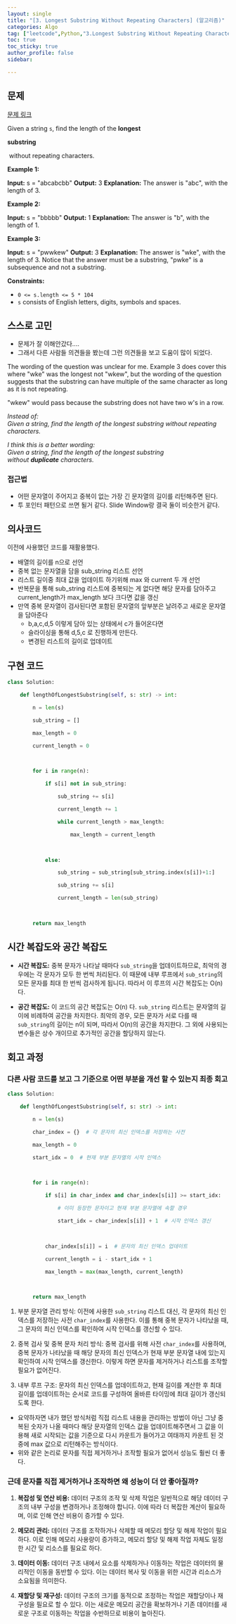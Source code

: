 ```yaml
---
layout: single
title: "[3. Longest Substring Without Repeating Characters] (알고리즘)"
categories: Algo
tag: ["leetcode",Python,"3.Longest Substring Without Repeating Characters"]
toc: true
toc_sticky: true
author_profile: false
sidebar:

---
```


## 문제

[문제 링크](https://leetcode.com/problems/longest-substring-without-repeating-characters/?envType=study-plan-v2&envId=top-interview-150)

Given a string `s`, find the length of the **longest** 

**substring**

 without repeating characters.

**Example 1:**

**Input:** s = "abcabcbb"
**Output:** 3
**Explanation:** The answer is "abc", with the length of 3.

**Example 2:**

**Input:** s = "bbbbb"
**Output:** 1
**Explanation:** The answer is "b", with the length of 1.

**Example 3:**

**Input:** s = "pwwkew"
**Output:** 3
**Explanation:** The answer is "wke", with the length of 3.
Notice that the answer must be a substring, "pwke" is a subsequence and not a substring.

**Constraints:**

- `0 <= s.length <= 5 * 104`
- `s` consists of English letters, digits, symbols and spaces.

## 스스로 고민

- 문제가 잘 이해안갔다....
- 그래서 다른 사람들 의견들을 봤는데 그런 의견들을 보고 도움이 많이 되었다.

The wording of the question was unclear for me. Example 3 does cover this where "wke" was the longest not "wkew", but the wording of the question suggests that the substring can have multiple of the same character as long as it is not repeating.

"wkew" would pass because the substring does not have two w's in a row.

_Instead of:  
Given a string, find the length of the longest substring without repeating characters._

_I think this is a better wording:  
Given a string, find the length of the longest substring without **duplicate** characters._

### 접근법

- 어떤 문자열이 주어지고 중복이 없는 가장 긴 문자열의 길이를 리턴해주면 된다.
- 투 포인터 패턴으로 쓰면 될거 같다.  Slide Window랑 결국 둘이 비슷한거 같다.

## 의사코드

이전에 사용했던 코드를 재활용했다.

- 배열의 길이를 n으로 선언
- 중복 없는 문자열을 담을 sub_string 리스트 선언
- 리스트 길이중 최대 값을 업데이트 하기위해 max 와 current 두 개 선언
- 반복문을 통해 sub_string 리스트에 중복되는 게 없다면 해당 문자를 담아주고 current_length가 max_length 보다 크다면 값을 갱신
- 만역 중복 문자열이 검사된다면 포함된 문자열의 앞부분은 날려주고 새로운 문자열을 담아준다
	- b,a,c,d,5 이렇게 담아 있는 상태에서 c가 들어온다면
	- 슬라이싱을 통해 d,5,c 로 진행하게 만든다.
	- 변경된 리스트의 길이로 업데이트

## 구현 코드

```python
class Solution:

    def lengthOfLongestSubstring(self, s: str) -> int:

        n = len(s)

        sub_string = []

        max_length = 0

        current_length = 0

  

        for i in range(n):

            if s[i] not in sub_string:

                sub_string += s[i]

                current_length += 1

                while current_length > max_length:

                    max_length = current_length

  

            else:

                sub_string = sub_string[sub_string.index(s[i])+1:]

                sub_string += s[i]

                current_length = len(sub_string)

  

        return max_length
```

## 시간 복잡도와 공간 복잡도

- **시간 복잡도:** 중복 문자가 나타날 때마다 `sub_string`을 업데이트하므로, 최악의 경우에는 각 문자가 모두 한 번씩 처리된다. 이 때문에 내부 루프에서 `sub_string`의 모든 문자를 최대 한 번씩 검사하게 됩니다. 따라서 이 루프의 시간 복잡도는 O(n) 다.

- **공간 복잡도:** 이 코드의 공간 복잡도는 O(n) 다. `sub_string` 리스트는 문자열의 길이에 비례하여 공간을 차지한다. 최악의 경우, 모든 문자가 서로 다를 때 `sub_string`의 길이는 n이 되며, 따라서 O(n)의 공간을 차지한다. 그 외에 사용되는 변수들은 상수 개이므로 추가적인 공간을 할당하지 않는다.

## 회고 과정

### 다른 사람 코드를 보고 그 기준으로 어떤 부분을 개선 할 수 있는지 최종 회고

```python
class Solution:

    def lengthOfLongestSubstring(self, s: str) -> int:

        n = len(s)

        char_index = {}  # 각 문자의 최신 인덱스를 저장하는 사전

        max_length = 0

        start_idx = 0  # 현재 부분 문자열의 시작 인덱스

  

        for i in range(n):

            if s[i] in char_index and char_index[s[i]] >= start_idx:

                # 이미 등장한 문자이고 현재 부분 문자열에 속할 경우

                start_idx = char_index[s[i]] + 1  # 시작 인덱스 갱신

  

            char_index[s[i]] = i  # 문자의 최신 인덱스 업데이트

            current_length = i - start_idx + 1

            max_length = max(max_length, current_length)

  

        return max_length
```

1. 부분 문자열 관리 방식: 이전에 사용한 `sub_string` 리스트 대신, 각 문자의 최신 인덱스를 저장하는 사전 `char_index`를 사용한다. 이를 통해 중복 문자가 나타났을 때, 그 문자의 최신 인덱스를 확인하여 시작 인덱스를 갱신할 수 있다.
    
2. 중복 검사 및 중복 문자 처리 방식: 중복 검사를 위해 사전 `char_index`를 사용하며, 중복 문자가 나타났을 때 해당 문자의 최신 인덱스가 현재 부분 문자열 내에 있는지 확인하여 시작 인덱스를 갱신한다. 이렇게 하면 문자를 제거하거나 리스트를 조작할 필요가 없어진다.
    
3. 내부 루프 구조: 문자의 최신 인덱스를 업데이트하고, 현재 길이를 계산한 후 최대 길이를 업데이트하는 순서로 코드를 구성하여 올바른 타이밍에 최대 길이가 갱신되도록 한다.
    
- 요약하자면 내가 했던 방식처럼 직접 리스트 내용을 관리하는 방법이 아닌 그냥 중복된 숫자가 나올 때마다 해당 문자열의 인덱스 값을 업데이트해주면서 그 값을 이용해 새로 시작되는 값을 기준으로 다시 카운트가 들어가고 여태까지 카운트 된 것 중에 max 값으로 리턴해주는 방식이다.
- 위와 같은 논리로 문자를 직접 제거하거나 조작할 필요가 없어서 성능도 훨씬 더 좋다.

### 근데 문자를 직접 제거하거나 조작하면 왜 성능이 더 안 좋아질까?

1. **복잡성 및 연산 비용:** 데이터 구조의 조작 및 삭제 작업은 일반적으로 해당 데이터 구조의 내부 구성을 변경하거나 조정해야 합니다. 이에 따라 더 복잡한 계산이 필요하며, 이로 인해 연산 비용이 증가할 수 있다.
    
2. **메모리 관리:** 데이터 구조를 조작하거나 삭제할 때 메모리 할당 및 해제 작업이 필요하다. 이로 인해 메모리 사용량이 증가하고, 메모리 할당 및 해제 작업 자체도 일정한 시간 및 리소스를 필요로 하다.
    
3. **데이터 이동:** 데이터 구조 내에서 요소를 삭제하거나 이동하는 작업은 데이터의 물리적인 이동을 동반할 수 있다. 이는 데이터 복사 및 이동을 위한 시간과 리소스가 소요됨을 의미한다.
    
4. **재할당 및 재구성:** 데이터 구조의 크기를 동적으로 조정하는 작업은 재할당이나 재구성을 필요로 할 수 있다. 이는 새로운 메모리 공간을 확보하거나 기존 데이터를 새로운 구조로 이동하는 작업을 수반하므로 비용이 높아진다.
